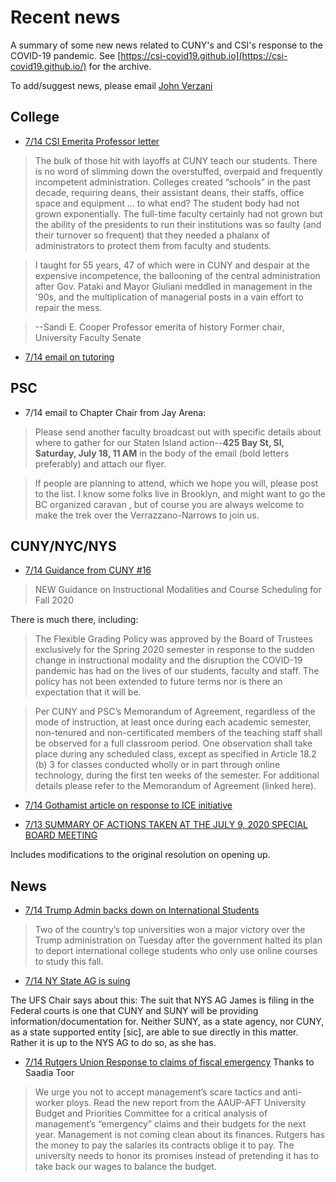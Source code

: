 
# Recent news

A summary of some new news related to CUNY's and CSI's response to the COVID-19 pandemic. See [https://csi-covid19.github.io](https://csi-covid19.github.io/) for the archive.

To add/suggest news, please email [John Verzani](mailto:jverzani@gmail.com)

## College

* [7/14 CSI Emerita Professor letter](https://www.insidehighered.com/views/2020/07/13/layoffs-cuny-target-faculty-should-focus-overstuffed-administration-letter)

> The bulk of those hit with layoffs at CUNY teach our students. There is no word of slimming down the overstuffed, overpaid and frequently incompetent administration. Colleges created “schools” in the past decade, requiring deans, their assistant deans, their staffs, office space and equipment … to what end? The student body had not grown exponentially. The full-time faculty certainly had not grown but the ability of the presidents to run their institutions was so faulty (and their turnover so frequent) that they needed a phalanx of administrators to protect them from faculty and students.

> I taught for 55 years, 47 of which were in CUNY and despair at the expensive incompetence, the ballooning of the central administration after Gov. Pataki and Mayor Giuliani meddled in management in the '90s, and the multiplication of managerial posts in a vain effort to repair the mess.

> --Sandi E. Cooper
> Professor emerita of history
> Former chair, University Faculty Senate

* [ 7/14 email on tutoring](/College/7-14-tutoring)

## PSC

* 7/14 email to Chapter Chair from Jay Arena:

> Please send another faculty broadcast out with specific details about where to gather for our Staten Island action--**425 Bay St, SI, Saturday, July 18, 11 AM** in the body of the email (bold letters preferably) and attach our flyer.


> If people are planning to attend, which we hope you will, please post to the list. I know some folks live in Brooklyn, and might want to go the BC organized caravan , but of course you are always welcome to  make the trek over the Verrazzano-Narrows to join us.

## CUNY/NYC/NYS

* [7/14 Guidance from CUNY #16](7-14-guidance-16.pdf)

> NEW Guidance on Instructional Modalities and Course Scheduling for Fall 2020

There is much there, including:

> The Flexible Grading Policy was approved by the Board of Trustees exclusively for the Spring 2020 semester in response to the sudden change in instructional modality and the disruption the COVID-19 pandemic has had on the lives of our students, faculty and staff. The policy has not been extended to future terms nor is there an expectation that it will be.

> Per CUNY and PSC’s Memorandum of Agreement, regardless of the mode of instruction, at least once during each academic semester, non-tenured and non-certificated members of the teaching staff shall be observed for a full classroom period. One observation shall take place during any scheduled class, except as specified in Article 18.2 (b) 3 for classes conducted wholly or in part through online technology, during the first ten weeks of the semester. For additional details please refer to the Memorandum of Agreement (linked here).

* [7/14 Gothamist article on response to ICE initiative](https://www.gothamgazette.com/city/9591-cuny-response-federal-directive-targeting-international-students-ice)

* [7/13 SUMMARY OF ACTIONS TAKEN AT THE JULY 9, 2020 SPECIAL BOARD MEETING](/CUNY/7-13-disposition.pdf)

Includes modifications to the original resolution on opening up.

## News

* [7/14 Trump Admin backs down on International Students](https://www.politico.com/news/2020/07/14/trump-administration-drops-plan-to-deport-international-students-in-online-only-classes-361053)

> Two of the country’s top universities won a major victory over the Trump administration on Tuesday after the government halted its plan to deport international college students who only use online courses to study this fall.


* [7/14 NY State AG is suing](https://ag.ny.gov/press-release/2020/attorney-general-james-sues-trump-administration-reversal-policy-threatens-deport)

The UFS Chair says about this: The suit that NYS AG James is filing in the Federal courts is one that CUNY and SUNY will be providing information/documentation for. Neither SUNY, as a state agency, nor CUNY, as a state supported entity [sic], are able to sue directly in this matter. Rather it is up to the NYS AG to do so, as she has.

* [7/14 Rutgers Union Response to claims of fiscal emergency](https://www.rutgersaaup.org/here-are-the-facts-about-the-fiscal-emergency/) Thanks to Saadia Toor

> We urge you not to accept management’s scare tactics and anti-worker ploys. Read the new report from the AAUP-AFT University Budget and Priorities Committee for a critical analysis of management’s “emergency” claims and their budgets for the next year. Management is not coming clean about its finances. Rutgers has the money to pay the salaries its contracts oblige it to pay. The university needs to honor its promises instead of pretending it has to take back our wages to balance the budget.
